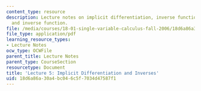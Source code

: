 ```yaml
---
content_type: resource
description: Lecture notes on implicit differentiation, inverse functions, and graphing
  and inverse function.
file: /media/courses/18-01-single-variable-calculus-fall-2006/18d6a86a30a4bc046c5f7034d47587f1_lec5.pdf
file_type: application/pdf
learning_resource_types:
- Lecture Notes
ocw_type: OCWFile
parent_title: Lecture Notes
parent_type: CourseSection
resourcetype: Document
title: 'Lecture 5: Implicit Differentiation and Inverses'
uid: 18d6a86a-30a4-bc04-6c5f-7034d47587f1
---
```

